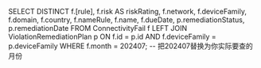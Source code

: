 SELECT DISTINCT 
    f.[rule],
    f.risk AS riskRating,
    f.network,
    f.deviceFamily,
    f.domain,
    f.country,
    f.nameRule,
    f.name,
    f.dueDate,
    p.remediationStatus,
    p.remediationDate
FROM ConnectivityFail f
LEFT JOIN ViolationRemediationPlan p
    ON f.id = p.id 
    AND f.deviceFamily = p.deviceFamily
WHERE f.month = 202407;   -- 把202407替换为你实际要查的月份
